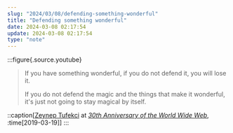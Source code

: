 ```yaml
---
slug: "2024/03/08/defending-something-wonderful"
title: "Defending something wonderful"
date: 2024-03-08 02:17:54
update: 2024-03-08 02:17:54
type: "note"
---
```


:::figure{.source.youtube}
> If you have something wonderful, if you do not defend it, you will lose it.
>
> If you do not defend the magic and the things that make it wonderful, it's just not going to stay magical by itself.

::caption[[Zeynep Tufekci](https://zeynep.me/) at <cite>[30th Anniversary of the World Wide Web](https://youtu.be/pJrAUGpFnPw?t=7668)</cite>, :time[2019-03-19]]
:::
